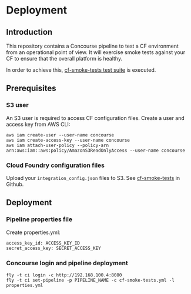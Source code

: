 # Deployment

## Introduction
This repository contains a Concourse pipeline to test a CF environment from an
operational point of view. It will exercise smoke tests against your CF to ensure
that the overall platform is healthy. 

In order to achieve this, [cf-smoke-tests test suite](https://github.com/cloudfoundry/cf-smoke-tests)
is executed.

## Prerequisites

### S3 user
An S3 user is required to access CF configuration files. Create a user and access key from AWS CLI:

    aws iam create-user --user-name concourse
    aws iam create-access-key --user-name concourse
    aws iam attach-user-policy --policy-arn arn:aws:iam::aws:policy/AmazonS3ReadOnlyAccess --user-name concourse

### Cloud Foundry configuration files
Upload your `integration_config.json` files to S3. See [cf-smoke-tests](https://github.com/cloudfoundry/cf-smoke-tests) in Github.


## Deployment

### Pipeline properties file
Create properties.yml:

    access_key_id: ACCESS_KEY_ID
    secret_access_key: SECRET_ACCESS_KEY

### Concourse login and pipeline deployment

    fly -t ci login -c http://192.168.100.4:8080
    fly -t ci set-pipeline -p PIPELINE_NAME -c cf-smoke-tests.yml -l properties.yml


